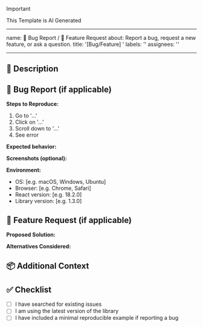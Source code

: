 > [!IMPORTANT]
> This Template is AI Generated

---

name: 🐛 Bug Report / 🚀 Feature Request
about: Report a bug, request a new feature, or ask a question.
title: '[Bug/Feature] <short description>'
labels: ''
assignees: ''

---

## 📝 Description

<!-- Describe the issue or request in detail. What’s happening or what do you want to see added? -->

## 🐛 Bug Report (if applicable)

**Steps to Reproduce:**

1. Go to '...'
2. Click on '...'
3. Scroll down to '...'
4. See error

**Expected behavior:**

<!-- A clear and concise description of what you expected to happen. -->

**Screenshots (optional):**

<!-- If applicable, add screenshots or gifs to help explain your problem. -->

**Environment:**

- OS: [e.g. macOS, Windows, Ubuntu]
- Browser: [e.g. Chrome, Safari]
- React version: [e.g. 18.2.0]
- Library version: [e.g. 1.3.0]

## 🚀 Feature Request (if applicable)

**Proposed Solution:**

<!-- Describe the solution you'd like or how you envision the feature working. -->

**Alternatives Considered:**

<!-- If you've thought about other ways to solve this, list them here. -->

## 📦 Additional Context

<!-- Add any other context, links, or code examples here. -->

## ✅ Checklist

- [ ] I have searched for existing issues
- [ ] I am using the latest version of the library
- [ ] I have included a minimal reproducible example if reporting a bug
